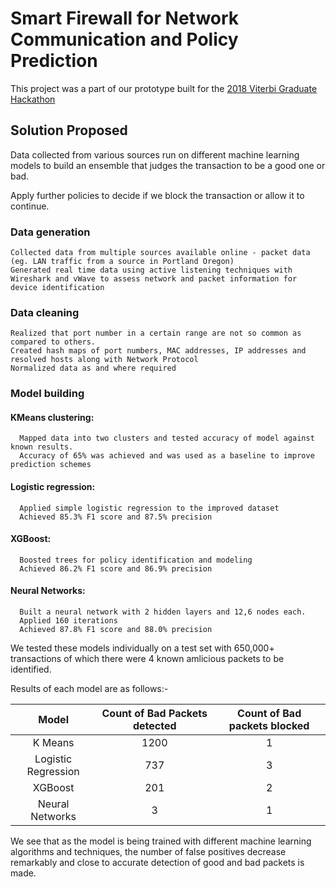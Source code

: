 # Smart Firewall for Network Communication and Policy Prediction

This project was a part of our prototype built for the [2018 Viterbi Graduate Hackathon](http://www.csclass.info/USC/18Hackathon/)

## Solution Proposed

Data collected from various sources run on different machine learning models to build an ensemble that judges the transaction to be a good one or bad. 

Apply further policies to decide if we block the transaction or allow it to continue.

### Data generation

    Collected data from multiple sources available online - packet data (eg. LAN traffic from a source in Portland Oregon)
    Generated real time data using active listening techniques with Wireshark and vWave to assess network and packet information for device identification

### Data cleaning

    Realized that port number in a certain range are not so common as compared to others. 
    Created hash maps of port numbers, MAC addresses, IP addresses and resolved hosts along with Network Protocol
    Normalized data as and where required
    
### Model building

#### KMeans clustering:
      Mapped data into two clusters and tested accuracy of model against known results.
      Accuracy of 65% was achieved and was used as a baseline to improve prediction schemes
      
#### Logistic regression:
      Applied simple logistic regression to the improved dataset 
      Achieved 85.3% F1 score and 87.5% precision
      
#### XGBoost:
      Boosted trees for policy identification and modeling
      Achieved 86.2% F1 score and 86.9% precision
    
#### Neural Networks:
      Built a neural network with 2 hidden layers and 12,6 nodes each.
      Applied 160 iterations
      Achieved 87.8% F1 score and 88.0% precision
      
We tested these models individually on a test set with 650,000+ transactions of which there were 4 known amlicious packets to be identified.
    
Results of each model are as follows:-
    
  |     Model    | Count of Bad Packets detected | Count of Bad packets blocked |
  |     :---:    |            :---:              |              :---:           |
  |   K Means    |             1200              |                 1            |
  | Logistic Regression  | 737  | 3 |
  | XGBoost | 201 | 2  |
  | Neural Networks | 3 | 1 |
  
We see that as the model is being trained with different machine learning algorithms and techniques, the number of false positives decrease remarkably and close to accurate detection of good and bad packets is made.
